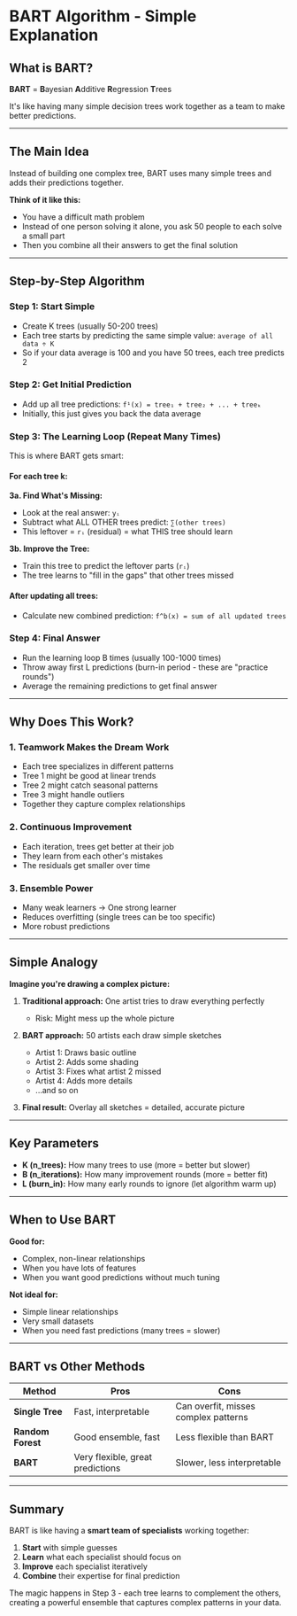 # BART Algorithm - Simple Explanation

## What is BART?
**BART** = **B**ayesian **A**dditive **R**egression **T**rees

It's like having many simple decision trees work together as a team to make better predictions.

---

## The Main Idea
Instead of building one complex tree, BART uses many simple trees and adds their predictions together.

**Think of it like this:** 
- You have a difficult math problem
- Instead of one person solving it alone, you ask 50 people to each solve a small part
- Then you combine all their answers to get the final solution

---

## Step-by-Step Algorithm

### Step 1: Start Simple
- Create K trees (usually 50-200 trees)
- Each tree starts by predicting the same simple value: `average of all data ÷ K`
- So if your data average is 100 and you have 50 trees, each tree predicts 2

### Step 2: Get Initial Prediction
- Add up all tree predictions: `f¹(x) = tree₁ + tree₂ + ... + treeₖ`
- Initially, this just gives you back the data average

### Step 3: The Learning Loop (Repeat Many Times)
This is where BART gets smart:

#### For each tree k:

**3a. Find What's Missing:**
- Look at the real answer: `yᵢ`
- Subtract what ALL OTHER trees predict: `∑(other trees)`
- This leftover = `rᵢ` (residual) = what THIS tree should learn

**3b. Improve the Tree:**
- Train this tree to predict the leftover parts (`rᵢ`)
- The tree learns to "fill in the gaps" that other trees missed

#### After updating all trees:
- Calculate new combined prediction: `f^b(x) = sum of all updated trees`

### Step 4: Final Answer
- Run the learning loop B times (usually 100-1000 times)
- Throw away first L predictions (burn-in period - these are "practice rounds")
- Average the remaining predictions to get final answer

---

## Why Does This Work?

### 1. **Teamwork Makes the Dream Work**
- Each tree specializes in different patterns
- Tree 1 might be good at linear trends
- Tree 2 might catch seasonal patterns
- Tree 3 might handle outliers
- Together they capture complex relationships

### 2. **Continuous Improvement**
- Each iteration, trees get better at their job
- They learn from each other's mistakes
- The residuals get smaller over time

### 3. **Ensemble Power**
- Many weak learners → One strong learner
- Reduces overfitting (single trees can be too specific)
- More robust predictions

---

## Simple Analogy

**Imagine you're drawing a complex picture:**

1. **Traditional approach:** One artist tries to draw everything perfectly
   - Risk: Might mess up the whole picture

2. **BART approach:** 50 artists each draw simple sketches
   - Artist 1: Draws basic outline
   - Artist 2: Adds some shading
   - Artist 3: Fixes what artist 2 missed
   - Artist 4: Adds more details
   - ...and so on

3. **Final result:** Overlay all sketches = detailed, accurate picture

---

## Key Parameters

- **K (n_trees):** How many trees to use (more = better but slower)
- **B (n_iterations):** How many improvement rounds (more = better fit)
- **L (burn_in):** How many early rounds to ignore (let algorithm warm up)

---

## When to Use BART

**Good for:**
- Complex, non-linear relationships
- When you have lots of features
- When you want good predictions without much tuning

**Not ideal for:**
- Simple linear relationships
- Very small datasets
- When you need fast predictions (many trees = slower)

---

## BART vs Other Methods

| Method | Pros | Cons |
|--------|------|------|
| **Single Tree** | Fast, interpretable | Can overfit, misses complex patterns |
| **Random Forest** | Good ensemble, fast | Less flexible than BART |
| **BART** | Very flexible, great predictions | Slower, less interpretable |

---

## Summary

BART is like having a **smart team of specialists** working together:

1. **Start** with simple guesses
2. **Learn** what each specialist should focus on
3. **Improve** each specialist iteratively
4. **Combine** their expertise for final prediction

The magic happens in Step 3 - each tree learns to complement the others, creating a powerful ensemble that captures complex patterns in your data.